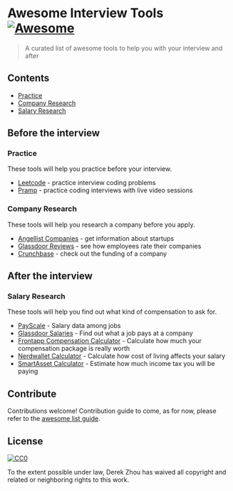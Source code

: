 # Awesome Interview Tools [![Awesome](https://cdn.rawgit.com/sindresorhus/awesome/d7305f38d29fed78fa85652e3a63e154dd8e8829/media/badge.svg)](https://github.com/sindresorhus/awesome)

> A curated list of awesome tools to help you with your interview and after


## Contents

- [Practice](#practice)
- [Company Research](#company-research)
- [Salary Research](#salary-research)


## Before the interview

### Practice

These tools will help you practice before your interview.

- [Leetcode](https://leetcode.com/) - practice interview coding problems
- [Pramp](https://www.pramp.com) - practice coding interviews with live video sessions


### Company Research

These tools will help you research a company before you apply.

- [Angellist Companies](https://angel.co/companies) - get information about startups
- [Glassdoor Reviews](https://www.glassdoor.com/Reviews/index.htm) - see how employees rate their companies
- [Crunchbase](https://www.crunchbase.com) - check out the funding of a company


## After the interview

### Salary Research

These tools will help you find out what kind of compensation to ask for.

- [PayScale](http://www.payscale.com/research/US/Country=United_States/Salary) - Salary data among jobs
- [Glassdoor Salaries](https://www.glassdoor.com/Salaries/index.htm) - Find out what a job pays at a company
- [Frontapp Compensation Calculator](https://comp.data.frontapp.com/) - Calculate how much your compensation package is really worth
- [Nerdwallet Calculator](https://www.nerdwallet.com/cost-of-living-calculator) - Calculate how cost of living affects your salary
- [SmartAsset Calculator](https://smartasset.com/taxes/income-taxes) - Estimate how much income tax you will be paying


## Contribute

Contributions welcome! Contribution guide to come, as for now, please refer to the [awesome list guide](https://github.com/sindresorhus/awesome/blob/master/contributing.md).


## License

[![CC0](http://mirrors.creativecommons.org/presskit/buttons/88x31/svg/cc-zero.svg)](http://creativecommons.org/publicdomain/zero/1.0)

To the extent possible under law, Derek Zhou has waived all copyright and
related or neighboring rights to this work.
